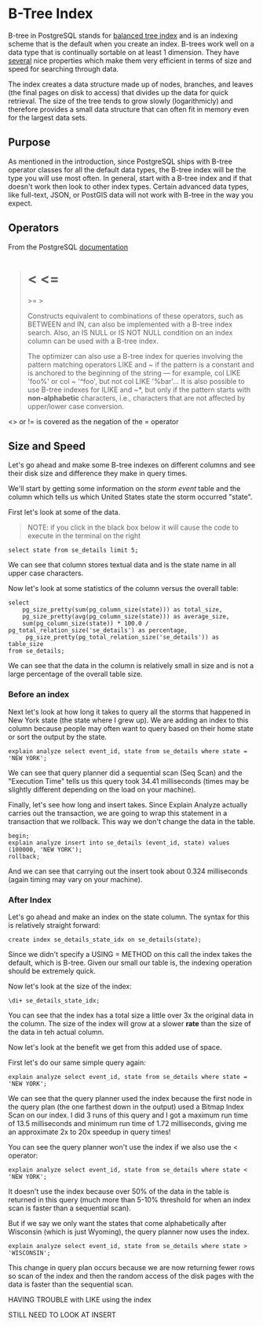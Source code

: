# B-Tree Index
B-tree in PostgreSQL stands for [balanced tree index](https://en.wikipedia.org/wiki/B-tree) and is an indexing scheme that is the default when you create an index. B-trees work well on a data type that is continually sortable on at least 1 dimension. They have [several](https://use-the-index-luke.com/sql/anatomy/the-tree) nice properties which make them very efficient in terms of size and speed for searching through data. 

The index creates a data structure made up of nodes, branches, and leaves (the final pages on disk to access) that divides up the data for quick retrieval. The size of the tree tends to grow slowly (logarithmicly) and therefore provides a small data structure that can often fit in memory even for the largest data sets. 

## Purpose

As mentioned in the introduction, since PostgreSQL ships with B-tree operator classes for all the default data types, the B-tree index will be the type you will use most often. In general, start with a B-tree index and if that doesn't work then look to other index types. Certain advanced data types, like full-text, JSON, or PostGIS data will not work with B-tree in the way you expect. 

## Operators
From the PostgreSQL [documentation](https://www.postgresql.org/docs/12/indexes-types.html)

> <
> <=
> =
> \>=
> \>
>
> Constructs equivalent to combinations of these operators, such as BETWEEN and IN, can also be implemented with a B-tree index search. Also, an IS NULL or IS NOT NULL condition on an index column can be used with a B-tree index.
>
>The optimizer can also use a B-tree index for queries involving the pattern matching operators LIKE and ~ if the pattern is a constant and is anchored to the beginning of the string — for example, col LIKE 'foo%' or col ~ '^foo', but not col LIKE '%bar'... It is also possible to use B-tree indexes for ILIKE and ~*, but only if the pattern starts with **non-alphabetic** characters, i.e., characters that are not affected by upper/lower case conversion.

<> or != is covered as the negation of the = operator

## Size and Speed  

Let's go ahead and make some B-tree indexes on different columns and see their disk size and difference they make in query times. 


We'll start by getting some information on the *storm event* table and the column which tells us which United States state the storm occurred "state". 

First let's look at some of the data.

> NOTE: if you click in the black box below it will cause the code to execute in the terminal on the right

```sql92
select state from se_details limit 5;
``` 

We can see that column stores textual data and is the state name in all upper case characters.

Now let's look at some statistics of the column versus the overall table:

```sql92
select
    pg_size_pretty(sum(pg_column_size(state))) as total_size,
    pg_size_pretty(avg(pg_column_size(state))) as average_size,
    sum(pg_column_size(state)) * 100.0 / pg_total_relation_size('se_details') as percentage,
     pg_size_pretty(pg_total_relation_size('se_details')) as table_size 
from se_details;
```

We can see that the data in the column is relatively small in size and is not a large percentage of the overall table size. 

### Before an index

Next let's look at how long it takes to query all the storms that happened in New York state (the state where I grew up). We are adding an index to this column because people may often want to query based on their home state or sort the output by the state. 

```sql92
explain analyze select event_id, state from se_details where state = 'NEW YORK';
```

We can see that query planner did a sequential scan (Seq Scan) and the "Execution Time" tells us this query took 34.41 milliseconds (times may be slightly different depending on the load on your machine). 

Finally, let's see how long and insert takes. Since Explain Analyze actually carries out the transaction, we are going to wrap this statement in a transaction that we rollback. This way we don't change the data in the table.

```sql92
begin;
explain analyze insert into se_details (event_id, state) values (100000, 'NEW YORK');
rollback;
```

And we can see that carrying out the insert took about 0.324 milliseconds (again timing may vary on your machine). 

### After Index

Let's go ahead and make an index on the state column. The syntax for this is relatively straight forward:

```sql92
create index se_details_state_idx on se_details(state);  
```
Since we didn't specify a USING = METHOD on this call the index takes the default, which is B-tree.
Given our small our table is, the indexing operation should be extremely quick. 

Now let's look at the size of the index:

```sql92
\di+ se_details_state_idx;
```

You can see that the index has a total size a little over 3x the original data in the column. The size of the index will grow at a slower **rate** than the size of the data in teh actual column. 

Now let's look at the benefit we get from this added use of space.

First let's do our same simple query again:

```sql92
explain analyze select event_id, state from se_details where state = 'NEW YORK';
```
We can see that the query planner used the index because the first node in the query plan (the one farthest down in the output) used a Bitmap Index Scan on our index. I did 3 runs of this query and I got a maximum run time of 13.5 milliseconds and minimum run time of 1.72 milliseconds, giving me an approximate 2x to 20x speedup in query times!

You can see the query planner won't use the index if we also use the < operator:

```sql92
explain analyze select event_id, state from se_details where state < 'NEW YORK';
```

It doesn't use the index because over 50% of the data in the table is returned in this query (much more than 5-10% threshold for when an index scan is faster than a sequential scan).

But if we say we only want the states that come alphabetically after Wisconsin (which is just Wyoming), the query planner now uses the index.

```sql92
explain analyze select event_id, state from se_details where state >  'WISCONSIN';
```

This change in query plan occurs because we are now returning fewer rows so scan of the index and then the random access of the disk pages with the data is faster than the sequential scan.

HAVING TROUBLE with LIKE using the index


STILL NEED TO LOOK AT INSERT

 
 